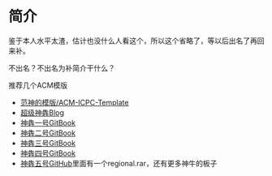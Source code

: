 # 简介

鉴于本人水平太渣，估计也没什么人看这个，所以这个省略了，等以后出名了再回来补。

不出名？不出名为补简介干什么？

推荐几个ACM模版


* [范神的模版/ACM-ICPC-Template](https://github.com/fz568573448/ACM-ICPC-Template/tree/master/模板)
* [超级神犇Blog](http://www.cnblogs.com/qscqesze/category/660401.html)
* [神犇一号GitBook](https://jiangoil.gitbooks.io/myacmtemplate/content/index.html)
* [神犇二号GitBook](http://happylcj.github.io/2017/01/01/ACM模板/)
* [神犇三号GitBook](https://hrbust-acm-team.gitbooks.io/acm-book/content/index.html)
* [神犇四号GitBook](https://svtter.gitbooks.io/book_acm/content/index.html)
* [神犇五号GitHub](https://github.com/ronaflx/ACM_template)里面有一个regional.rar，还有更多神牛的板子